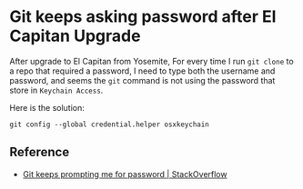 # Git keeps asking password after El Capitan Upgrade

After upgrade to El Capitan from Yosemite, For every time I run `git clone` to a repo that required a password, I need to type both the username and password, and seems the `git` command is not using the password that store in `Keychain Access`.

Here is the solution:

```text
git config --global credential.helper osxkeychain
```

## Reference

* [Git keeps prompting me for password \| StackOverflow](http://stackoverflow.com/a/11428767/3869284)

